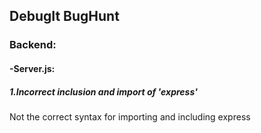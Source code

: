 ## DebugIt BugHunt
### Backend:
#### -Server.js:

##### 1.Incorrect inclusion and import of 'express'
Not the correct syntax for importing and including express
